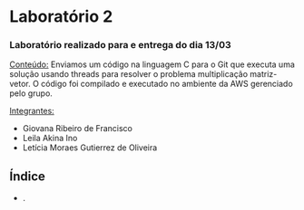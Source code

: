 <h1>Laboratório 2</h1>

<h3>Laboratório realizado para e entrega do dia 13/03</h3>

<ins>Conteúdo:</ins> Enviamos um código na linguagem C para o Git que executa uma solução usando threads para resolver o problema multiplicação matriz-vetor. 
O código foi compilado e executado no ambiente da AWS gerenciado pelo grupo.

<ins>Integrantes:</ins>
- Giovana Ribeiro de Francisco
- Leila Akina Ino
- Letícia Moraes Gutierrez de Oliveira

<h2>Índice</h2>

<ul>
<li><img  >.</li>

</ul>


